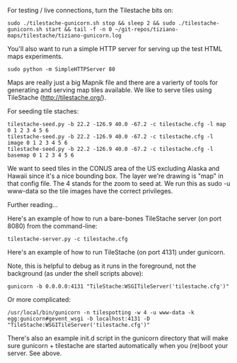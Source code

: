 For testing / live connections, turn the Tilestache bits on:

    sudo ./tilestache-gunicorn.sh stop && sleep 2 && sudo ./tilestache-gunicorn.sh start && tail -f -n 0 ~/git-repos/tiziano-maps/tilestache/tiziano-gunicorn.log

You'll also want to run a simple HTTP server for serving up the test HTML maps experiments.

    sudo python -m SimpleHTTPServer 80

Maps are really just a big Mapnik file and there are a varierty of tools for
generating and serving map tiles available. We like to serve tiles using
TileStache (http://tilestache.org/).

For seeding tile staches:

    tilestache-seed.py -b 22.2 -126.9 40.0 -67.2 -c tilestache.cfg -l map 0 1 2 3 4 5 6
    tilestache-seed.py -b 22.2 -126.9 40.0 -67.2 -c tilestache.cfg -l image 0 1 2 3 4 5 6
    tilestache-seed.py -b 22.2 -126.9 40.0 -67.2 -c tilestache.cfg -l basemap 0 1 2 3 4 5 6
    
We want to seed tiles in the CONUS area of the US excluding Alaska and Hawaii since it's a nice bounding box. The layer we're drawing is "map" in that config file. The 4 stands for the zoom to seed at. We run this as sudo -u www-data so the tile images have the correct privileges. 


Further reading...

Here's an example of how to run a bare-bones TileStache server (on port 8080)
from the command-line:

	tilestache-server.py -c tilestache.cfg

Here's an example of how to run TileStache (on port 4131) under gunicorn. 

Note, this is helpful to debug as it runs in the foreground, not the background (as under the shell scripts above):

    gunicorn -b 0.0.0.0:4131 "TileStache:WSGITileServer('tilestache.cfg')"
    
Or more complicated:

	/usr/local/bin/gunicorn -n tilespotting -w 4 -u www-data -k egg:gunicorn#gevent_wsgi -b localhost:4131 -D "TileStache:WSGITileServer('tilestache.cfg')"

There's also an example init.d script in the gunicorn directory that will make
sure gunicorn + tilestache are started automatically when you (re)boot your
server. See above.

